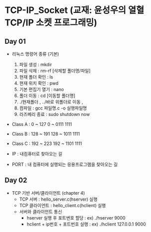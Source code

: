 # TCP-IP_Socket (교재: 윤성우의 열혈 TCP/IP 소켓 프로그래밍)

## Day 01
- 리눅스 명령어 종류 (기본)
	1. 파일 생성 :  mkdir
	2. 파일 삭제 :  rm-rf [삭제할 폴더명/파일]
	3. 현재 폴더 확인 : ls
	4. 현재 위치 확인 : pwd
	5. 기본 편집기 열기 : nano
	6. 폴더 이동 : cd [이동할 폴더명]
	7. ./현재폴더 , ../바로 위폴더로 이동 ,
	8. 컴파일 : gcc 파일명.c -o 실행파일명 
	9. 라즈베리 종료 : sudo shutdown now

- Class A : 0 ~ 127 	  0 ~ 0111 1111
- Class B : 128 ~ 191	  128 ~ 1011 1111
- Class C : 192 ~ 223	  192 ~ 1101 1111

- IP : 내컴퓨터로 찾아오는 길
- PORT : 내 컴퓨터에 실행되는 응용프로그램을 찾아오는 길

## Day 02
- TCP 기반 서버/클라이언트 (chapter 4)
	- TCP 서버 : hello_server.c(hserver) 실행
	- TCP 클라이언트 : hello_client.c(hclient) 실행
	- 서버와 클라이언트 통신
		- hserver 실행 후 포트번호 할당 : ex) ./hserver 9000
		- hclient + ip번호 + 포트번호 실행 : ex) ./hclient 127.0.0.1 9000
